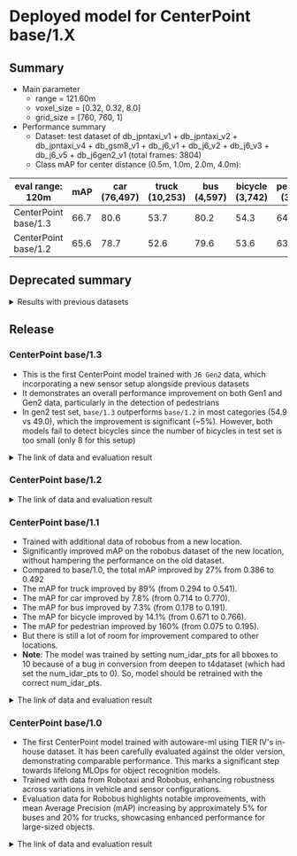 # Deployed model for CenterPoint base/1.X
## Summary

- Main parameter
  - range = 121.60m
  - voxel_size = [0.32, 0.32, 8.0]
  - grid_size = [760, 760, 1]
- Performance summary
  - Dataset: test dataset of db_jpntaxi_v1 + db_jpntaxi_v2 + db_jpntaxi_v4 + db_gsm8_v1 + db_j6_v1 + db_j6_v2 + db_j6_v3 + db_j6_v5 + db_j6gen2_v1 (total frames: 3804)
  - Class mAP for center distance (0.5m, 1.0m, 2.0m, 4.0m):

| eval range: 120m     | mAP  | car <br> (76,497) | truck <br> (10,253) | bus <br> (4,597) | bicycle <br> (3,742) | pedestrian <br> (30,518) |
| -------------------- | ---- | ------------------ | -------------------- | ----------------- | --------------------- | ------------------------- |
| CenterPoint base/1.3 | 66.7 | 80.6               | 53.7                 | 80.2              | 54.3                  | 64.7                      |
| CenterPoint base/1.2 | 65.6 | 78.7               | 52.6                 | 79.6              | 53.6                  | 63.5                      |

## Deprecated summary
<details>
<summary> Results with previous datasets </summary>

- Dataset: test dataset of db_jpntaxi_v1 + db_jpntaxi_v2 + db_jpntaxi_v4 + db_gsm8_v1 + db_j6_v1 + db_j6_v2 + db_j6_v3 + db_j6_v5 (total frames: 3083)
- Class mAP for center distance (0.5m, 1.0m, 2.0m, 4.0m):

| eval range: 120m     | mAP  | car <br> (49,507) | truck <br> (9,474) | bus <br> (3,394) | bicycle <br> (3,734) | pedestrian <br> (26,778) |
| -------------------- | ---- | ------------------ | -------------------- | ----------------- | --------------------- | ------------------------- |
| CenterPoint base/1.2 | 65.7 | 77.2               | 54.7                 | 77.9              | 53.7                  | 64.9    |
| CenterPoint base/1.1 | 64.2 | 77.0               | 52.8                 | 76.7              | 51.9                  | 62.7    |
| CenterPoint base/1.0 | 62.6 | 75.2               | 47.4                 | 74.7              | 52.0                  | 63.9    |

</details>

## Release

### CenterPoint base/1.3

- This is the first CenterPoint model trained with `J6 Gen2` data, which incorporating a new sensor setup alongside previous datasets
- It demonstrates an overall performance improvement on both Gen1 and Gen2 data, particularly in the detection of pedestrians
- In gen2 test set, `base/1.3` outperforms `base/1.2` in most categories (54.9 vs 49.0), which the improvement is significant (~5%). However, both models fail to detect bicycles since the number of bicycles in test set is too small (only 8 for this setup)

<details>
<summary> The link of data and evaluation result </summary>

- Evaluation result with db_jpntaxi_v1 + db_jpntaxi_v2 + db_jpntaxi_v4 + db_gsm8_v1 + db_j6_v1 + db_j6_v2 + db_j6_v3 + db_j6_v5 + db_j6gen2_v1 (total frames: 3804):

| Eval range = 120m  | mAP  | car  | truck | bus  | bicycle | pedestrian |
| ------------------ | ---- | ---- | ----- | ---- | ------- | ---------- |
| base/1.3           | 66.7 | 80.6 | 53.7  | 80.2 | 54.3    | 64.7       |
| base/1.2           | 65.6 | 78.7 | 52.6  | 79.6 | 53.6    | 63.5       |


- Evaluation result with db_jpntaxi_v1 + db_jpntaxi_v2 + db_jpntaxi_v4 + db_gsm8_v1 + db_j6_v1 + db_j6_v2 + db_j6_v3 + db_j6_v5 (total frames: 3083):

| Eval range = 120m  | mAP  | car  | truck | bus  | bicycle | pedestrian |
| ------------------ | ---- | ---- | ----- | ---- | ------- | ---------- |
| base/1.3           | 66.6 | 78.0 | 54.5  | 79.0 | 55.6    | 65.6       |
| base/1.2           | 65.6 | 78.7 | 52.6  | 79.6 | 53.6    | 63.5       |

- Evaluation result with db_j6gen2_v1 (total frames: 721):

| Eval range = 120m  | mAP  | car  | truck | bus  | bicycle | pedestrian |
| ------------------ | ---- | ---- | ----- | ---- | ------- | ---------- |
| base/1.3           | 54.9 | 86.3 | 46.0  | 84.0 | 0.0     | 58.3       |
| base/1.2           | 49.0 | 82.0 | 28.4  | 83.0 | 0.0     | 51.5       |

- Model
  - Training dataset: DB JPNTAXI v1.0 + DB JPNTAXI v2.0 + DB JPNTAXI v4.0 + DB GSM8 v1.0 + DB J6 v1.0 + DB J6 v2.0 + DB J6 v3.0 + DB J6 v5.0 + DB J6 Gen2 v1.0 (total frames: 49,605)
  - [Config file path](https://github.com/tier4/AWML/blob/5f472170f07251184dc009a1ec02be3b4f3bf98c/autoware_ml/configs/detection3d/dataset/t4dataset/base.py)
  - Deployed onnx model and ROS parameter files [[WebAuto (for internal)]](https://evaluation.tier4.jp/evaluation/mlpackages/7156b453-2861-4ae9-b135-e24e48cc9029/releases/9a2bc8ce-e7f1-46d8-a335-9c188d30b2e1?project_id=zWhWRzei)
  - Deployed onnx and ROS parameter files [[model-zoo]]
    - [detection_class_remapper.param.yaml](https://autoware-ml-model-zoo.s3.ap-northeast-1.amazonaws.com/autoware-ml/models/centerpoint/centerpoint/t4base/v1.3/detection_class_remapper.param.yaml)
    - [centerpoint_t4base_ml_package.param.yaml](https://autoware-ml-model-zoo.s3.ap-northeast-1.amazonaws.com/autoware-ml/models/centerpoint/centerpoint/t4base/v1.3/centerpoint_t4base_ml_package.param.yaml)
    - [deploy_metadata.yaml](https://autoware-ml-model-zoo.s3.ap-northeast-1.amazonaws.com/autoware-ml/models/centerpoint/centerpoint/t4base/v1.3/deploy_metadata.yaml)
    - [pts_voxel_encoder_centerpoint_t4base.onnx](https://autoware-ml-model-zoo.s3.ap-northeast-1.amazonaws.com/autoware-ml/models/centerpoint/centerpoint/t4base/v1.3/pts_voxel_encoder.onnx)
    - [pts_backbone_neck_head_centerpoint_t4base.onnx](https://autoware-ml-model-zoo.s3.ap-northeast-1.amazonaws.com/autoware-ml/models/centerpoint/centerpoint/t4base/v1.3/pts_backbone_neck_head.onnx)
  - Training results [[Google drive (for internal)]](https://drive.google.com/drive/folders/1hgV7icWzmXQOP-lfX45e3rWWEaRlLoZX?usp=drive_link)
  - Training results [model-zoo]
    - [logs.zip](https://autoware-ml-model-zoo.s3.ap-northeast-1.amazonaws.com/autoware-ml/models/centerpoint/centerpoint/t4base/v1.3/logs.zip)
    - [checkpoint_best.pth](https://autoware-ml-model-zoo.s3.ap-northeast-1.amazonaws.com/autoware-ml/models/centerpoint/centerpoint/t4base/v1.3/best_NuScenes+metric_T4Metric_mAP_epoch_49.pth)
    - [config.py](https://autoware-ml-model-zoo.s3.ap-northeast-1.amazonaws.com/autoware-ml/models/centerpoint/centerpoint/t4base/v1.3/second_secfpn_4xb8_121m_base.py)
  - Train time: NVIDIA A100 80GB * 4 * 50 epochs = 3.0 days
  - Batch size: 4*8 = 32

- Evaluation result with db_jpntaxi_v1 + db_jpntaxi_v2 + db_jpntaxi_v4 + db_gsm8_v1 + db_j6_v1 + db_j6_v2 + db_j6_v3 + db_j6_v5 + db_j6gen2_v1 (total frames: 3804)
  - Total mAP (eval range = 120m): 0.667

| class_name | Count    | mAP  | AP@0.5m | AP@1.0m | AP@2.0m | AP@4.0m |
| -----------| -------  | ---- | ------- | ------- | ------- | ------- |
| car        |  76,497  | 80.6 | 72.2    | 82.0    | 83.6    | 84.5    |
| truck      |  10,253  | 53.7 | 34.2    | 54.2    | 61.0    | 65.4    |
| bus        |   4,597  | 80.2 | 72.0    | 81.1    | 83.6    | 84.2    |
| bicycle    |   3,742  | 54.3 | 53.5    | 54.4    | 54.6    | 54.7    |
| pedestrian |  26,778  | 64.7 | 62.7    | 63.8    | 65.2    | 66.9    |

- Evaluation result with db_jpntaxi_v1 + db_jpntaxi_v2 + db_jpntaxi_v4 + db_gsm8_v1 + db_j6_v1 + db_j6_v2 + db_j6_v3 + db_j6_v5 (total frames: 3083)
  - Total mAP (eval range = 120m): 0.666

| class_name | Count   | mAP  | AP@0.5m | AP@1.0m | AP@2.0m | AP@4.0m |
| --------   | ------- | ---- | ------- | ------- | ------- | ------- |
| car        | 49,507  | 78.0 | 69.1    | 79.6    | 81.6    | 81.9    |
| truck      |  9,474  | 54.5 | 33.8    | 54.8    | 62.6    | 66.9    |
| bus        |  3,394  | 79.0 | 70.1    | 80.5    | 82.1    | 83.4    |
| bicycle    |  3,734  | 55.6 | 54.7    | 55.8    | 55.9    | 56.1    |
| pedestrian | 26,778  | 65.6 | 63.5    | 64.7    | 66.1    | 68.0    |

- Evaluation result with db_j6gen2_v1 (total frames: 721)
  - Total mAP (eval range = 120m): 0.549

| class_name  | Count   | mAP  | AP@0.5m | AP@1.0m | AP@2.0m | AP@4.0m |
| ----------  | ------  | ---- | ------- | ------- | ------- | ------- |
| car         | 26,990  | 86.3 | 80.3    | 86.6    | 88.9    | 89.3    |
| truck       |    779  | 46.0 | 42.4    | 46.1    | 47.7    | 47.8    |
| bus         |  1,203  | 84.0 | 79.6    | 82.6    | 86.9    | 86.9    |
| bicycle     |      8  | 0.0  | 0.0     | 0.0     | 0.0     | 0.0     |
| pedestrian  |   3,740 | 58.3 | 57.1    | 57.6    | 58.7    | 59.8    |

</details>


### CenterPoint base/1.2


<details>
<summary> The link of data and evaluation result </summary>

- Evaluation result with db_jpntaxi_v1 + db_jpntaxi_v2 + db_jpntaxi_v4 + db_gsm8_v1 + db_j6_v1 + db_j6_v2 + db_j6_v3 + db_j6_v5 (total frames: 3083):

| Eval range = 120m  | mAP  | car  | truck | bus  | bicycle | pedestrian |
| ------------------ | ---- | ---- | ----- | ---- | ------- | ---------- |
| base/1.2 (122.88m) | 65.7 | 77.2 | 54.7  | 77.9 | 53.7    | 64.9       |
| base/1.1 (122.88m) | 64.2 | 77.0 | 52.8  | 76.7 | 51.9    | 62.7       |

- Evaluation result with db_jpntaxi_v1 + db_jpntaxi_v2 + db_jpntaxi_v4 + db_gsm8_v1 + db_j6_v1 + db_j6_v2 + db_j6_v3 (total frames: 3026):

| Eval range = 120m  | mAP  | car  | truck | bus  | bicycle | pedestrian |
| ------------------ | ---- | ---- | ----- | ---- | ------- | ---------- |
| base/1.2 (122.88m) | 65.9 | 77.4 | 55.0  | 78.1 | 53.8    | 65.1       |
| base/1.1 (122.88m) | 64.6 | 77.5 | 53.2  | 77.3 | 52.0    | 62.8       |

- Evaluation result with db_j6_v5 (total frames: 57):

| Eval range = 120m  | mAP  | car  | truck | bus  | bicycle | pedestrian |
| ------------------ | ---- | ---- | ----- | ---- | ------- | ---------- |
| base/1.2 (122.88m) | 42.8 | 70.7 | 16.5  | 62.6 | 0.0     | 64.2       |
| base/1.1 (122.88m) | 37.1 | 70.1 | 8.2   | 49.2 | 0.0     | 58.0       |

- Evaluation result with db_j6_v3 + db_j6_v5 (total frames: 337). These two datasets are from the same location, so we jointly evaluate on them too:

| Eval range = 120m  | mAP  | car  | truck | bus  | bicycle | pedestrian |
| ------------------ | ---- | ---- | ----- | ---- | ------- | ---------- |
| base/1.2 (122.88m) | 60.1 | 74.7 | 16.3  | 78.1 | 73.8    | 57.7       |
| base/1.1 (122.88m) | 56.1 | 74.5 | 7.2   | 75.5 | 70.6    | 52.8       |


- Model
  - Training dataset: db_jpntaxi_v1 + db_jpntaxi_v2 + db_jpntaxi_v3 + db_gsm8_v1 + db_j6_v1 + db_j6_v2 + db_j6_v3 + db_j6_v5 (total frames: 41835)
  - [Pull Request](https://github.com/tier4/AWML/pull/18)
  - [Config file path](https://github.com/tier4/AWML/blob/d037b1d511d0ffb6f37f3e4e13460bc8483e2ccf/projects/CenterPoint/configs/t4dataset/Centerpoint/second_secfpn_2xb8_121m_base.py)
  - Deployed onnx model and ROS parameter files [[WebAuto (for internal)]](https://evaluation.tier4.jp/evaluation/mlpackages/7156b453-2861-4ae9-b135-e24e48cc9029/releases/bc069e21-0152-4e89-aa2d-67c94fcf0582?project_id=zWhWRzei)
  - Deployed onnx and ROS parameter files [[model-zoo]]
    - [detection_class_remapper.param.yaml](https://download.autoware-ml-model-zoo.tier4.jp/autoware-ml/models/centerpoint/centerpoint/t4base/v1.2/detection_class_remapper.param.yaml)
    - [centerpoint_t4base_ml_package.param.yaml](https://download.autoware-ml-model-zoo.tier4.jp/autoware-ml/models/centerpoint/centerpoint/t4base/v1.2/centerpoint_t4base_ml_package.param.yaml)
    - [deploy_metadata.yaml](https://download.autoware-ml-model-zoo.tier4.jp/autoware-ml/models/centerpoint/centerpoint/t4base/v1.2/deploy_metadata.yaml)
    - [pts_voxel_encoder_centerpoint_t4base.onnx](https://download.autoware-ml-model-zoo.tier4.jp/autoware-ml/models/centerpoint/centerpoint/t4base/v1.2/pts_voxel_encoder.onnx)
    - [pts_backbone_neck_head_centerpoint_t4base.onnx](https://download.autoware-ml-model-zoo.tier4.jp/autoware-ml/models/centerpoint/centerpoint/t4base/v1.2/pts_backbone_neck_head.onnx)
  - Training results [model-zoo]
    - [logs.zip](https://download.autoware-ml-model-zoo.tier4.jp/autoware-ml/models/centerpoint/centerpoint/t4base/v1.2/logs.zip)
    - [checkpoint_best.pth](https://download.autoware-ml-model-zoo.tier4.jp/autoware-ml/models/centerpoint/centerpoint/t4base/v1.2/best_NuScenes+metric_T4Metric_mAP_epoch_49.pth)
    - [checkpoint_latest.pth](https://download.autoware-ml-model-zoo.tier4.jp/autoware-ml/models/centerpoint/centerpoint/t4base/v1.2/epoch_50.pth)
    - [config.py](https://download.autoware-ml-model-zoo.tier4.jp/autoware-ml/models/centerpoint/centerpoint/t4base/v1.2/second_secfpn_2xb8_121m_base.py)
  - train time: NVIDIA A100 80GB * 2 * 50 epochs = 4.5 days
- Evaluation result with test-dataset: db_jpntaxi_v1 + db_jpntaxi_v2 + db_jpntaxi_v4 + db_gsm8_v1 + db_j6_v1 + db_j6_v2 + db_j6_v3 + db_j6_v5 (total frames: 3083):
  - Total mAP (eval range = 120m): 0.657

| class_name | mAP  | AP@0.5m | AP@1.0m | AP@2.0m | AP@4.0m |
| ---------- | ---- | ------- | ------- | ------- | ------- |
| car        | 77.2 | 68.4    | 78.7    | 80.4    | 81.3    |
| truck      | 54.7 | 35.3    | 55.1    | 61.7    | 66.6    |
| bus        | 77.9 | 68.5    | 79.3    | 81.6    | 82.4    |
| bicycle    | 53.7 | 52.6    | 53.9    | 54.0    | 54.2    |
| pedestrian | 64.9 | 62.7    | 64.1    | 65.5    | 67.4    |

- Evaluation result with eval-dataset db_jpntaxi_v1 + db_jpntaxi_v2 + db_jpntaxi_v4 + db_gsm8_v1 + db_j6_v1 + db_j6_v2 + db_j6_v3(total frames: 3026):
  - Total mAP (eval range = 120m): 0.659

| class_name | mAP  | AP@0.5m | AP@1.0m | AP@2.0m | AP@4.0m |
| ---------- | ---- | ------- | ------- | ------- | ------- |
| car        | 77.4 | 68.7    | 79.0    | 80.6    | 81.4    |
| truck      | 55.0 | 35.6    | 55.4    | 62.0    | 66.9    |
| bus        | 78.1 | 68.6    | 79.4    | 81.8    | 82.6    |
| bicycle    | 53.8 | 52.7    | 54.0    | 54.1    | 54.3    |
| pedestrian | 65.1 | 62.8    | 64.4    | 65.8    | 67.4    |

- Evaluation result with eval-dataset db_j6_v5(total frames: 57):
  - Total mAP (eval range = 120m): 0.428

| class_name | mAP  | AP@0.5m | AP@1.0m | AP@2.0m | AP@4.0m |
| ---------- | ---- | ------- | ------- | ------- | ------- |
| car        | 70.7 | 61.2    | 71.0    | 74.8    | 75.9    |
| truck      | 16.5 | 3.2     | 19.7    | 21.5    | 21.5    |
| bus        | 62.6 | 58.0    | 62.7    | 64.8    | 64.8    |
| bicycle    | 0.0  | 0.0     | 0.0     | 0.0     | 0.0     |
| pedestrian | 64.2 | 58.9    | 62.9    | 65.4    | 69.4    |

- Evaluation result with eval-dataset db_j6_v3 + db_j6_v5 (total frames: 337). These two datasets are from same location, so we jointly evaluate on them too:
  - Total mAP (eval range = 120m): 0.601

| class_name | mAP  | AP@0.5m | AP@1.0m | AP@2.0m | AP@4.0m |
| ---------- | ---- | ------- | ------- | ------- | ------- |
| car        | 74.7 | 65.3    | 76.0    | 78.6    | 78.9    |
| truck      | 16.3 | 7.2     | 18.3    | 19.8    | 19.8    |
| bus        | 78.1 | 72.1    | 78.6    | 80.5    | 81.4    |
| bicycle    | 73.8 | 73.6    | 73.9    | 73.9    | 73.9    |
| pedestrian | 57.7 | 54.1    | 57.4    | 58.8    | 60.7    |

- Evaluation result of **base/1.1 ↓** with eval-dataset db_jpntaxi_v1 + db_jpntaxi_v2 + db_jpntaxi_v4 + db_gsm8_v1 + db_j6_v1 + db_j6_v2 + db_j6_v3 + db_j6_v5(total frames: 3083):
  - Total mAP (eval range = 120m): 0.642

| class_name | mAP  | AP@0.5m | AP@1.0m | AP@2.0m | AP@4.0m |
| ---------- | ---- | ------- | ------- | ------- | ------- |
| car        | 77.0 | 67.9    | 78.2    | 80.5    | 81.3    |
| truck      | 52.8 | 32.0    | 52.6    | 60.4    | 66.2    |
| bus        | 76.7 | 65.9    | 78.8    | 80.4    | 81.7    |
| bicycle    | 51.9 | 51.2    | 52.1    | 52.2    | 52.2    |
| pedestrian | 62.7 | 60.5    | 61.8    | 63.3    | 65.1    |

- Evaluation result of **base/1.1 ↓** with eval-dataset db_jpntaxi_v1 + db_jpntaxi_v2 + db_jpntaxi_v4 + db_gsm8_v1 + db_j6_v1 + db_j6_v2 + db_j6_v3(total frames: 3026):
  - Total mAP (eval range = 120m): 0.646

| class_name | mAP  | AP@0.5m | AP@1.0m | AP@2.0m | AP@4.0m |
| ---------- | ---- | ------- | ------- | ------- | ------- |
| car        | 77.5 | 68.6    | 79.0    | 80.7    | 81.5    |
| truck      | 53.2 | 32.3    | 53.1    | 60.7    | 66.9    |
| bus        | 77.3 | 66.2    | 79.1    | 81.2    | 82.6    |
| bicycle    | 52.0 | 51.3    | 52.2    | 52.3    | 52.4    |
| pedestrian | 62.8 | 60.7    | 61.9    | 63.3    | 65.2    |

- Evaluation result of **base/1.1 ↓** with eval-dataset db_j6_v5(total frames: 57):
  - Total mAP (eval range = 120m): 0.371

------------- T4Metric results -------------
| class_name | mAP  | AP@0.5m | AP@1.0m | AP@2.0m | AP@4.0m |
| ---------- | ---- | ------- | ------- | ------- | ------- |
| car        | 70.1 | 61.5    | 69.1    | 74.8    | 75.3    |
| truck      | 8.2  | 0.0     | 4.2     | 14.4    | 14.4    |
| bus        | 49.2 | 48.0    | 49.3    | 49.8    | 49.8    |
| bicycle (0)| 0.0  | 0.0     | 0.0     | 0.0     | 0.0     |  
| pedestrian | 58.0 | 52.1    | 57.8    | 60.3    | 62.0    |

- Evaluation result  of **base/1.1 ↓** with eval-dataset db_j6_v3 + db_j6_v5 (total frames: 337). These two datasets are from same location, so we jointly evaluate on them too:
  - Total mAP (eval range = 120m): 0.561

| class_name | mAP  | AP@0.5m | AP@1.0m | AP@2.0m | AP@4.0m |
| ---------- | ---- | ------- | ------- | ------- | ------- |
| car        | 74.5 | 65.1    | 75.6    | 78.3    | 79.1    |
| truck      | 7.2  | 2.1     | 5.3     | 10.7    | 10.7    |
| bus        | 75.5 | 67.9    | 76.7    | 77.9    | 79.4    |
| bicycle    | 70.6 | 70.0    | 70.8    | 70.8    | 70.8    |
| pedestrian | 52.8 | 49.0    | 53.1    | 54.2    | 55.0    |

</details>

### CenterPoint base/1.1

- Trained with additional data of robobus from a new location.
- Significantly improved mAP on the robobus dataset of the new location, without hampering the performance on the old dataset.
- Compared to base/1.0, the total mAP improved by 27% from 0.386 to 0.492
- The mAP for truck improved by 89% (from 0.294 to 0.541).
- The mAP for car improved by 7.8% (from 0.714 to 0.770).
- The mAP for bus improved by 7.3% (from 0.178 to 0.191).
- The mAP for bicycle improved by 14.1% (from 0.671 to 0.766).
- The mAP for pedestrian improved by 160% (from 0.075 to 0.195).
- But there is still a lot of room for improvement compared to other locations.
- **Note**: The model was trained by setting num_idar_pts for all bboxes to 10 because of a bug in conversion from deepen to t4dataset (which had set the num_idar_pts to 0). So, model should be retrained with the correct num_idar_pts.

<details>
<summary> The link of data and evaluation result </summary>

- Evaluation result with db_jpntaxi_v1 + db_jpntaxi_v2 + db_jpntaxi_v4 + db_gsm8_v1 + db_j6_v1 + db_j6_v2 + db_j6_v3 (total frames: 3026):

| Eval range = 120m  | mAP  | car  | truck | bus  | bicycle | pedestrian |
| ------------------ | ---- | ---- | ----- | ---- | ------- | ---------- |
| base/1.1 (122.88m) | 64.7 | 76.0 | 53.2  | 77.6 | 52.4    | 64.0       |
| base/1.0 (122.88m) | 62.6 | 74.2 | 48.3  | 75.4 | 51.6    | 63.4       |


- Evaluation result with db_jpntaxi_v1 + db_jpntaxi_v2 + db_jpntaxi_v4 + db_gsm8_v1 + db_j6_v1 + db_j6_v2 (total frames: 2787):

| Eval range = 120m  | mAP  | car  | truck | bus  | bicycle | pedestrian |
| ------------------ | ---- | ---- | ----- | ---- | ------- | ---------- |
| base/1.1 (122.88m) | 64.8 | 76.1 | 53.2  | 78.7 | 51.8    | 64.4       |
| base/1.0 (122.88m) | 64.5 | 75.0 | 50.7  | 78.1 | 53.2    | 64.8       |

- Evaluation result with db_j6_v3  (total frames: 239):

| Eval range = 120m  | mAP  | car  | truck | bus  | bicycle | pedestrian |
| ------------------ | ---- | ---- | ----- | ---- | ------- | ---------- |
| base/1.1 (122.88m) | 49.2 | 77.0 | 54.1  | 19.1 | 76.6    | 19.5       |
| base/1.0 (122.88m) | 38.6 | 71.4 | 29.4  | 17.8 | 67.1    | 7.5        |

- Model
  - Training dataset: db_jpntaxi_v1 + db_jpntaxi_v2 + db_jpntaxi_v3 + db_gsm8_v1 + db_j6_v1 + db_j6_v2 + db_j6_v3 (total frames: 40769)
  - [Config file path](https://github.com/tier4/AWML/blob/d037b1d511d0ffb6f37f3e4e13460bc8483e2ccf/projects/CenterPoint/configs/t4dataset/Centerpoint/second_secfpn_2xb8_121m_base.py)
  - Deployed onnx model and ROS parameter files [[WebAuto (for internal)]](https://evaluation.tier4.jp/evaluation/mlpackages/7156b453-2861-4ae9-b135-e24e48cc9029/releases/48c47d87-5f09-415d-9f69-d9857f513fff?project_id=zWhWRzei&tab=items)
  - Deployed onnx and ROS parameter files [[model-zoo]]
    - [detection_class_remapper.param.yaml](https://download.autoware-ml-model-zoo.tier4.jp/autoware-ml/models/centerpoint/centerpoint/t4base/v1.1/detection_class_remapper.param.yaml)
    - [centerpoint_t4base_ml_package.param.yaml](https://download.autoware-ml-model-zoo.tier4.jp/autoware-ml/models/centerpoint/centerpoint/t4base/v1.1/centerpoint_t4base_ml_package.param.yaml)
    - [deploy_metadata.yaml](https://download.autoware-ml-model-zoo.tier4.jp/autoware-ml/models/centerpoint/centerpoint/t4base/v1.1/deploy_metadata.yaml)
    - [pts_voxel_encoder_centerpoint_t4base.onnx](https://download.autoware-ml-model-zoo.tier4.jp/autoware-ml/models/centerpoint/centerpoint/t4base/v1.1/pts_voxel_encoder_centerpoint_t4base.onnx)
    - [pts_backbone_neck_head_centerpoint_t4base.onnx](https://download.autoware-ml-model-zoo.tier4.jp/autoware-ml/models/centerpoint/centerpoint/t4base/v1.1/pts_backbone_neck_head_centerpoint_t4base.onnx)
  - Training results [model-zoo]
    - [logs.zip](https://download.autoware-ml-model-zoo.tier4.jp/autoware-ml/models/centerpoint/centerpoint/t4base/v1.1/logs.zip)
    - [checkpoint_best.pth](https://download.autoware-ml-model-zoo.tier4.jp/autoware-ml/models/centerpoint/centerpoint/t4base/v1.1/epoch_50.pth)
    - [config.py](https://download.autoware-ml-model-zoo.tier4.jp/autoware-ml/models/centerpoint/centerpoint/t4base/v1.1/second_secfpn_121m_2xb8.py)
  - train time: NVIDIA A100 80GB * 2 * 50 epochs = 4.5 days
- Evaluation result with test-dataset: db_jpntaxi_v1 + db_jpntaxi_v2 + db_jpntaxi_v4 + db_gsm8_v1 + db_j6_v1 + db_j6_v2 + db_j6_v3 (total frames: 3026):
  - Total mAP (eval range = 120m): 0.647

| class_name | mAP  | AP@0.5m | AP@1.0m | AP@2.0m | AP@4.0m |
| ---------- | ---- | ------- | ------- | ------- | ------- |
| car        | 76.0 | 66.9    | 77.4    | 79.5    | 80.4    |
| truck      | 53.2 | 32.4    | 53.3    | 60.7    | 66.5    |
| bus        | 77.6 | 66.4    | 79.8    | 81.4    | 82.8    |
| bicycle    | 52.4 | 51.8    | 52.4    | 52.4    | 53.0    |
| pedestrian | 64.0 | 61.9    | 63.2    | 64.6    | 66.4    |

- Evaluation result with eval-dataset db_jpntaxi_v1 + db_jpntaxi_v2 + db_jpntaxi_v4 + db_gsm8_v1 + db_j6_v1 + db_j6_v2 (total frames: 2787):
  - Total mAP (eval range = 120m): 0.648

| class_name | mAP  | AP@0.5m | AP@1.0m | AP@2.0m | AP@4.0m |
| ---------- | ---- | ------- | ------- | ------- | ------- |
| car        | 76.1 | 66.6    | 77.9    | 79.6    | 80.4    |
| truck      | 53.2 | 31.9    | 53.2    | 60.8    | 67.0    |
| bus        | 78.7 | 67.4    | 80.9    | 82.6    | 84.0    |
| bicycle    | 51.8 | 50.9    | 52.0    | 52.1    | 52.1    |
| pedestrian | 64.4 | 62.2    | 63.5    | 65.0    | 66.8    |

- Evaluation result with eval-dataset db_j6_v3  (total frames: 239):
  - Total mAP (eval range = 120m): 0.492

| class_name | mAP  | AP@0.5m | AP@1.0m | AP@2.0m | AP@4.0m |
| ---------- | ---- | ------- | ------- | ------- | ------- |
| car        | 77.0 | 71.3    | 77.6    | 79.0    | 80.1    |
| truck      | 54.1 | 44.7    | 54.2    | 56.7    | 60.5    |
| bus        | 19.1 | 13.8    | 20.9    | 20.9    | 20.9    |
| bicycle    | 76.6 | 76.6    | 76.6    | 76.6    | 76.6    |
| pedestrian | 19.5 | 18.9    | 19.3    | 19.4    | 20.1    |

- Evaluation result of **base/1.0 ↓** with eval-dataset db_j6_v3  (total frames: 239):
  - Total mAP (eval range = 120m): 0.386

| class_name | mAP  | AP@0.5m | AP@1.0m | AP@2.0m | AP@4.0m |
| ---------- | ---- | ------- | ------- | ------- | ------- |
| car        | 71.4 | 65.6    | 71.5    | 73.7    | 74.9    |
| truck      | 29.4 | 21.8    | 29.6    | 31.9    | 34.4    |
| bus        | 17.8 | 15.3    | 18.6    | 18.6    | 18.6    |
| bicycle    | 67.1 | 67.1    | 67.1    | 67.1    | 67.1    |
| pedestrian | 7.5  | 7.3     | 7.3     | 7.4     | 7.9     |

- Evaluation result of **base/1.0 ↓** with eval-dataset db_jpntaxi_v1 + db_jpntaxi_v2 + db_jpntaxi_v4 + db_gsm8_v1 + db_j6_v1 + db_j6_v2 + db_j6_v3 (total frames: 3026):
  - Total mAP (eval range = 120m): 0.626

| class_name | mAP  | AP@0.5m | AP@1.0m | AP@2.0m | AP@4.0m |
| ---------- | ---- | ------- | ------- | ------- | ------- |
| car        | 74.2 | 64.0    | 75.7    | 78.1    | 79.0    |
| truck      | 48.3 | 26.1    | 48.5    | 56.7    | 62.1    |
| bus        | 75.4 | 65.9    | 76.8    | 78.8    | 80.1    |
| bicycle    | 51.6 | 51.0    | 51.5    | 51.5    | 52.2    |
| pedestrian | 63.4 | 61.2    | 62.5    | 63.9    | 65.9    |

</details>

### CenterPoint base/1.0

- The first CenterPoint model trained with autoware-ml using TIER IV's in-house dataset. It has been carefully evaluated against the older version, demonstrating comparable performance. This marks a significant step towards lifelong MLOps for object recognition models.
- Trained with data from Robotaxi and Robobus, enhancing robustness across variations in vehicle and sensor configurations.
- Evaluation data for Robobus highlights notable improvements, with mean Average Precision (mAP) increasing by approximately 5% for buses and 20% for trucks, showcasing enhanced performance for large-sized objects.

<details>
<summary> The link of data and evaluation result </summary>

We evaluate for T4dataset and compare to old library.
Old library is based on mmdetection3d v0 and we integrate to mmdetection3d v1 based library.

| Eval range = 120m             | mAP  | car  | truck | bus  | bicycle | pedestrian |
| ----------------------------- | ---- | ---- | ----- | ---- | ------- | ---------- |
| Old library version (122.88m) | 62.2 | 74.7 | 43.0  | 75.0 | 54.0    | 64.1       |
| CenterPoint v1.0.0 (122.88m)  | 64.5 | 75.0 | 50.7  | 78.1 | 53.2    | 64.8       |

- Model
  - Training dataset: DB JPNTAXI v1.0 + DB JPNTAXI v2.0 + DB JPNTAXI v3.0 + DB GSM8 v1.0 + DB J6 v1.0 (total frames: 34,137)
  - [Config file path](https://github.com/tier4/AWML/blob/5f472170f07251184dc009a1ec02be3b4f3bf98c/autoware_ml/configs/detection3d/dataset/t4dataset/base.py)
  - Deployed onnx model and ROS parameter files [[WebAuto (for internal)]](https://evaluation.tier4.jp/evaluation/mlpackages/7156b453-2861-4ae9-b135-e24e48cc9029/releases/1711f9c5-defa-4af1-b94b-e7978500df89?project_id=zWhWRzei)
  - Deployed onnx and ROS parameter files [[model-zoo]]
    - [detection_class_remapper.param.yaml](https://download.autoware-ml-model-zoo.tier4.jp/autoware-ml/models/centerpoint/centerpoint/t4base/v1.0/detection_class_remapper.param.yaml)
    - [centerpoint_t4base_ml_package.param.yaml](https://download.autoware-ml-model-zoo.tier4.jp/autoware-ml/models/centerpoint/centerpoint/t4base/v1.0/centerpoint_t4base_ml_package.param.yaml)
    - [deploy_metadata.yaml](https://download.autoware-ml-model-zoo.tier4.jp/autoware-ml/models/centerpoint/centerpoint/t4base/v1.0/deploy_metadata.yaml)
    - [pts_voxel_encoder_centerpoint_t4base.onnx](https://download.autoware-ml-model-zoo.tier4.jp/autoware-ml/models/centerpoint/centerpoint/t4base/v1.0/pts_voxel_encoder_centerpoint_t4base.onnx)
    - [pts_backbone_neck_head_centerpoint_t4base.onnx](https://download.autoware-ml-model-zoo.tier4.jp/autoware-ml/models/centerpoint/centerpoint/t4base/v1.0/pts_backbone_neck_head_centerpoint_t4base.onnx)
  - Training results [[Google drive (for internal)]](https://drive.google.com/drive/u/0/folders/1bMarMoNQXdF_3nB-BjFx28S5HMIfgeIJ)
  - Training results [model-zoo]
    - [logs.zip](https://download.autoware-ml-model-zoo.tier4.jp/autoware-ml/models/centerpoint/centerpoint/t4base/v1.0/logs.zip)
    - [checkpoint_best.pth](https://download.autoware-ml-model-zoo.tier4.jp/autoware-ml/models/centerpoint/centerpoint/t4base/v1.0/epoch_50.pth)
    - [config.py](https://download.autoware-ml-model-zoo.tier4.jp/autoware-ml/models/centerpoint/centerpoint/t4base/v1.0/second_secfpn_121m_2xb8.py)
  - train time: NVIDIA A100 80GB * 2 * 50 epochs = 4.5 days
- Evaluation result with test-dataset: DB JPNTAXI v1.0 + DB JPNTAXI v2.0 + DB JPNTAXI v3.0 + DB GSM8 v1.0 + DB J6 v1.0 (total frames: 1,394):
  - Total mAP (eval range = 120m): 0.644

| class_name | Count  | mAP  | AP@0.5m | AP@1.0m | AP@2.0m | AP@4.0m |
| ---------- | ------ | ---- | ------- | ------- | ------- | ------- |
| car        | 41,133 | 75.0 | 64.7    | 76.8    | 79.1    | 79.5    |
| truck      | 8,890  | 50.7 | 27.8    | 50.5    | 59.6    | 65.1    |
| bus        | 3,275  | 78.1 | 69.2    | 79.6    | 81.1    | 82.6    |
| bicycle    | 3,635  | 53.2 | 52.3    | 53.4    | 53.5    | 53.6    |
| pedestrian | 25,981 | 64.8 | 62.4    | 64.0    | 65.4    | 67.4    |

- Evaluation result with eval-dataset DB JPNTAXI v1.0 + DB JPNTAXI v2.0 + DB JPNTAXI v3.0 (total frames: 50):
  - Total mAP (eval range = 120m): 0.633

| class_name | Count  | mAP  | AP@0.5m | AP@1.0m | AP@2.0m | AP@4.0m |
| ---------- | ------ | ---- | ------- | ------- | ------- | ------- |
| car        | 16,126 | 74.8 | 61.2    | 77.3    | 79.8    | 80.9    |
| truck      | 4,578  | 53.3 | 32.7    | 53.3    | 60.8    | 66.4    |
| bus        | 1,457  | 66.4 | 52.2    | 67.9    | 71.4    | 74.0    |
| bicycle    | 1,040  | 56.3 | 53.9    | 56.6    | 57.3    | 57.4    |
| pedestrian | 11,971 | 65.5 | 62.1    | 64.7    | 66.6    | 68.6    |

- Evaluation result with eval-dataset DB GSM8 v1.0 + DB J6 v1.0 (total frames: 12):
  - Total mAP (eval range = 120m): 0.645

| class_name | Count  | mAP  | AP@0.5m | AP@1.0m | AP@2.0m | AP@4.0m |
| ---------- | ------ | ---- | ------- | ------- | ------- | ------- |
| car        | 25,007 | 75.0 | 66.5    | 76.3    | 78.6    | 78.8    |
| truck      | 4,573  | 45.5 | 21.1    | 44.3    | 54.9    | 61.8    |
| bus        | 1,818  | 86.6 | 81.8    | 87.8    | 87.9    | 88.9    |
| bicycle    | 2,567  | 51.2 | 51.2    | 51.2    | 51.2    | 51.3    |
| pedestrian | 14,010 | 63.9 | 63.0    | 63.2    | 63.7    | 65.7    |

</details>
